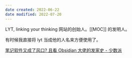 ```yaml
---
date created: 2022-06-22
date modified: 2022-07-20
---
```


LYT, linking your thinking 网站的创始人。[[MOC]] 的发明人。

有时候我直接将 lyt 当成他的人名来方便使用了。

[笔记软件又成了风口? 且看 Obsidian 大佬的发家史 - 少数派](https://sspai.com/post/71155)
